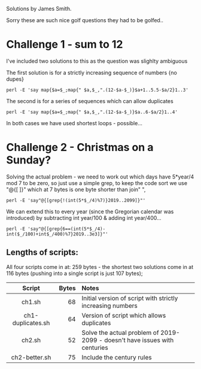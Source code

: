 Solutions by James Smith.

Sorry these are such nice golf questions they had to be golfed..

# Challenge 1 - sum to 12

I've included two solutions to this as the question was slighlty ambiguous

The first solution is for a strictly increasing sequence of numbers {no dupes}
```
perl -E 'say map{$a=$_;map{" $a,$_,".(12-$a-$_)}$a+1..5.5-$a/2}1..3'
```

The second is for a series of sequences which can allow duplicates
```
perl -E 'say map{$a=$_;map{" $a,$_,".(12-$a-$_)}$a..6-$a/2}1..4'
```

In both cases we have used shortest loops - possible...

# Challenge 2 - Christmas on a Sunday?

Solving the actual problem - we need to work out which days have 5*year/4 mod 7 to be zero, so just use a simple grep, to keep the code sort we use "@{[ ]}" which at 7 bytes is one byte shorter than join" ",

```
perl -E 'say"@{[grep{!(int(5*$_/4)%7)}2019..2099]}"'
```

We can extend this to every year (since the Gregorian calendar was introduced) by subtracting
int year/100 & adding int year/400...

```
perl -E 'say"@{[grep{6==(int(5*$_/4)-int($_/100)+int$_/400)%7}2019..3e3]}"'
```

## Lengths of scripts:
All four scripts come in at: 259 bytes - the shortest two solutions come in at 116 bytes (pushing into a single script is just 107 bytes);

| Script | Bytes | Notes |
| :---: | ---: | :--- |
| ch1.sh | 68 | Initial version of script with strictly increasing numbers |
| ch1-duplicates.sh | 64 | Version of script which allows duplicates |
| ch2.sh | 52 | Solve the actual problem of 2019-2099 - doesn't have issues with centuries |
| ch2-better.sh | 75 | Include the century rules |

